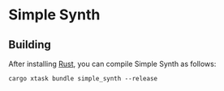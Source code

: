 # Simple Synth

## Building

After installing [Rust](https://rustup.rs/), you can compile Simple Synth as follows:

```shell
cargo xtask bundle simple_synth --release
```
